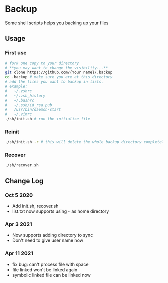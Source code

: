 # Backup
Some shell scripts helps you backing up your files

## Usage

### First use

```bash
# fork one copy to your directory
# **you may want to change the visibility...**
git clone https://github.com/{Your name}/.backup
cd .backup # make sure you are at this directory
# add the files you want to backup in lists.
# example:
#	~/.zshrc
#	~/.zsh_history
#	~/.bashrc
#	~/.ssh/id_rsa.pub
#	/usr/bin/daemon-start
#	~/.vimrc
./sh/init.sh # run the initialize file
```

### Reinit

```bash
./sh/init.sh -r # this will delete the whole backup directory completely and create it again, be careful if you already have something deleted
```

### Recover

```bash
./sh/recover.sh
```

## Change Log

### Oct 5 2020

- Add init.sh, recover.sh
- list.txt now supports using `~` as home directory

### Apr 3 2021
- Now supports adding directory to sync
- Don't need to give user name now

### Apr 11 2021
- fix bug: can't process file with space
- file linked won't be linked again
- symbolic linked file can be linked now

